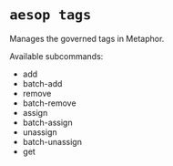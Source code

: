 # `aesop tags`

Manages the governed tags in Metaphor.

Available subcommands:

- add
- batch-add
- remove
- batch-remove
- assign
- batch-assign
- unassign
- batch-unassign
- get